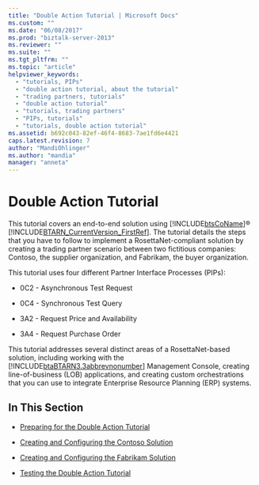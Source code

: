 ```yaml
---
title: "Double Action Tutorial | Microsoft Docs"
ms.custom: ""
ms.date: "06/08/2017"
ms.prod: "biztalk-server-2013"
ms.reviewer: ""
ms.suite: ""
ms.tgt_pltfrm: ""
ms.topic: "article"
helpviewer_keywords: 
  - "tutorials, PIPs"
  - "double action tutorial, about the tutorial"
  - "trading partners, tutorials"
  - "double action tutorial"
  - "tutorials, trading partners"
  - "PIPs, tutorials"
  - "tutorials, double action tutorial"
ms.assetid: b692c043-82ef-46f4-8683-7ae1fd6e4421
caps.latest.revision: 7
author: "MandiOhlinger"
ms.author: "mandia"
manager: "anneta"
---
```

# Double Action Tutorial
This tutorial covers an end-to-end solution using [!INCLUDE[btsCoName](../../includes/btsconame-md.md)]® [!INCLUDE[BTARN_CurrentVersion_FirstRef](../../includes/btarn-currentversion-firstref-md.md)]. The tutorial details the steps that you have to follow to implement a RosettaNet-compliant solution by creating a trading partner scenario between two fictitious companies: Contoso, the supplier organization, and Fabrikam, the buyer organization.  
  
 This tutorial uses four different Partner Interface Processes (PIPs):  
  
-   0C2 - Asynchronous Test Request  
  
-   0C4 - Synchronous Test Query  
  
-   3A2 - Request Price and Availability  
  
-   3A4 - Request Purchase Order  
  
 This tutorial addresses several distinct areas of a RosettaNet-based solution, including working with the [!INCLUDE[btaBTARN3.3abbrevnonumber](../../includes/btabtarn3-3abbrevnonumber-md.md)] Management Console, creating line-of-business (LOB) applications, and creating custom orchestrations that you can use to integrate Enterprise Resource Planning (ERP) systems.  
  
## In This Section  
  
-   [Preparing for the Double Action Tutorial](../../adapters-and-accelerators/accelerator-rosettanet/preparing-for-the-double-action-tutorial.md)  
  
-   [Creating and Configuring the Contoso Solution](../../adapters-and-accelerators/accelerator-rosettanet/creating-and-configuring-the-contoso-solution.md)  
  
-   [Creating and Configuring the Fabrikam Solution](../../adapters-and-accelerators/accelerator-rosettanet/creating-and-configuring-the-fabrikam-solution.md)  
  
-   [Testing the Double Action Tutorial](../../adapters-and-accelerators/accelerator-rosettanet/testing-the-double-action-tutorial.md)